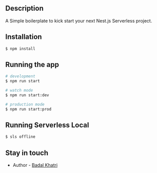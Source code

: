 ## Description

A Simple boilerplate to kick start your next Nest.js Serverless project.

## Installation

```bash
$ npm install
```

## Running the app

```bash
# development
$ npm run start

# watch mode
$ npm run start:dev

# production mode
$ npm run start:prod
```

## Running Serverless Local
```bash
$ sls offline
```

## Stay in touch

- Author - [Badal Khatri](https://www.linkedin.com/in/badal-khatri-652666128/)